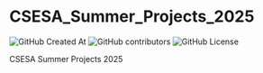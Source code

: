 # CSESA_Summer_Projects_2025
![GitHub Created At](https://img.shields.io/github/created-at/Stonky-Boi/CSESA_Summer_Projects_2025)
![GitHub contributors](https://img.shields.io/github/contributors/Stonky-Boi/CSESA_Summer_Projects_2025)
![GitHub License](https://img.shields.io/github/license/Stonky-Boi/CSESA_Summer_Projects_2025)

CSESA Summer Projects 2025
